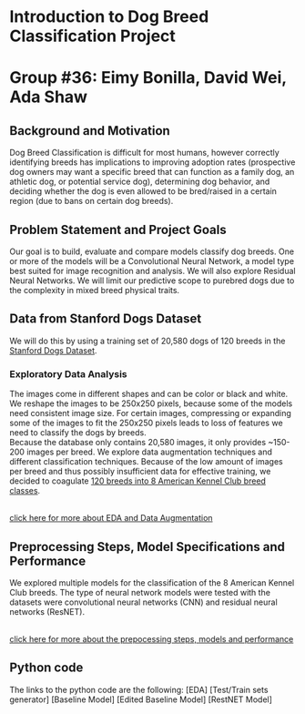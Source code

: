 # Introduction to Dog Breed Classification Project
# Group #36: Eimy Bonilla, David Wei, Ada Shaw
## Background and Motivation
Dog Breed Classification is difficult for most humans, however correctly identifying breeds has implications to improving adoption rates (prospective dog owners may want a specific breed that can function as a family dog, an athletic dog, or potential service dog), determining dog behavior, and deciding whether the dog is even allowed to be bred/raised in a certain region (due to bans on certain dog breeds). <br>


## Problem Statement and Project Goals
Our goal is to build, evaluate and compare models classify dog breeds. One or more of the models will be a Convolutional Neural Network, a model type best suited for image recognition and analysis. We will also explore Residual Neural Networks. We will limit our predictive scope to purebred dogs due to the complexity in mixed breed physical traits.  

## Data from Stanford Dogs Dataset
We will do this by using a training set of 20,580 dogs of 120 breeds in the [Stanford Dogs Dataset](http://vision.stanford.edu/aditya86/ImageNetDogs/main.html).

### Exploratory Data Analysis
The images come in different shapes and can be color or black and white. We reshape the images to be 250x250 pixels, because some of the models need consistent image size. For certain images, compressing or expanding some of the images to fit the 250x250 pixels leads to loss of features we need to classify the dogs by breeds. <br>
Because the database only contains 20,580 images, it only provides ~150-200 images per breed. We explore data augmentation techniques and different classification techniques. Because of the low amount of images per breed and thus possibly insufficient data for effective training, we decided to coagulate [120 breeds into 8 American Kennel Club breed classes](https://www.akc.org/public-education/resources/general-tips-information/dog-breeds-sorted-groups/). 

<br>[click here for more about EDA and Data Augmentation](EDA.md)

## Preprocessing Steps, Model Specifications and Performance
We explored multiple models for the classification of the 8 American Kennel Club breeds. The type of neural network models were tested with the datasets were convolutional neural networks (CNN) and residual neural networks (ResNET). 

<br>[click here for more about the prepocessing steps, models and performance](model.md)

## Python code
The links to the python code are the following:
[EDA]
[Test/Train sets generator]
[Baseline Model]
[Edited Baseline Model]
[RestNET Model]

